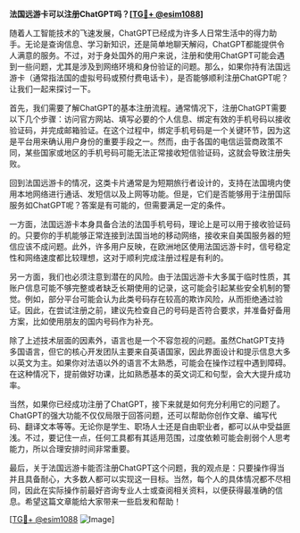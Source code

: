 **法国远游卡可以注册ChatGPT吗？[[TG💪+ @esim1088](https://t.me/s/esim1088)]**

随着人工智能技术的飞速发展，ChatGPT已经成为许多人日常生活中的得力助手。无论是查询信息、学习新知识，还是简单地聊天解闷，ChatGPT都能提供令人满意的服务。不过，对于身处国外的用户来说，注册和使用ChatGPT可能会遇到一些问题，尤其是涉及到网络环境和身份验证的问题。那么，如果你持有法国远游卡（通常指法国的虚拟号码或预付费电话卡），是否能够顺利注册ChatGPT呢？让我们一起来探讨一下。

首先，我们需要了解ChatGPT的基本注册流程。通常情况下，注册ChatGPT需要以下几个步骤：访问官方网站、填写必要的个人信息、绑定有效的手机号码以接收验证码，并完成邮箱验证。在这个过程中，绑定手机号码是一个关键环节，因为这是平台用来确认用户身份的重要手段之一。然而，由于各国的电信运营商政策不同，某些国家或地区的手机号码可能无法正常接收短信验证码，这就会导致注册失败。

回到法国远游卡的情况，这类卡片通常是为短期旅行者设计的，支持在法国境内使用本地网络进行通话、发短信以及上网等功能。但是，它们是否能够用于注册国际服务如ChatGPT呢？答案是有可能的，但需要满足一定的条件。

一方面，法国远游卡本身具备合法的法国手机号码，理论上是可以用于接收验证码的。只要你的手机能够正常连接到法国当地的移动网络，接收来自美国服务器的短信应该不成问题。此外，许多用户反映，在欧洲地区使用法国远游卡时，信号稳定性和网络速度都比较理想，这对于顺利完成注册过程是有利的。

另一方面，我们也必须注意到潜在的风险。由于法国远游卡大多属于临时性质，其账户信息可能不够完整或者缺乏长期使用的记录，这可能会引起某些安全机制的警觉。例如，部分平台可能会认为此类号码存在较高的欺诈风险，从而拒绝通过验证。因此，在尝试注册之前，建议先检查自己的号码是否符合要求，并准备好备用方案，比如使用朋友的国内号码作为补充。

除了上述技术层面的因素外，语言也是一个不容忽视的问题。虽然ChatGPT支持多国语言，但它的核心开发团队主要来自英语国家，因此界面设计和提示信息大多以英文为主。如果你对法语以外的语言不太熟悉，可能会在操作过程中遇到障碍。在这种情况下，提前做好功课，比如熟悉基本的英文词汇和句型，会大大提升成功率。

当然，如果你已经成功注册了ChatGPT，接下来就是如何充分利用它的问题了。ChatGPT的强大功能不仅仅局限于回答问题，还可以帮助你创作文章、编写代码、翻译文本等等。无论你是学生、职场人士还是自由职业者，都可以从中受益匪浅。不过，要记住一点，任何工具都有其适用范围，过度依赖可能会削弱个人思考能力，所以合理安排时间非常重要。

最后，关于法国远游卡能否注册ChatGPT这个问题，我的观点是：只要操作得当并且具备耐心，大多数人都可以实现这一目标。当然，每个人的具体情况都不尽相同，因此在实际操作前最好咨询专业人士或查阅相关资料，以便获得最准确的信息。希望这篇文章能给大家带来一些启发和帮助！

[[TG💪+ @esim1088](https://t.me/s/esim1088) ![Image](https://i.postimg.cc/4NQfJmqS/Snipaste-2025-05-13-00-14-12.png)]